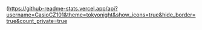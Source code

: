 (https://github-readme-stats.vercel.app/api?username=CasioCZ101&theme=tokyonight&show_icons=true&hide_border=true&count_private=true
